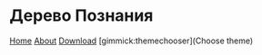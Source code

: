 # Дерево Познания

[Home](README.md)
[About](about.md)
[Download](download.md)
[gimmick:themechooser](Choose theme)